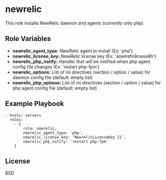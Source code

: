 newrelic
========

This role installs NewRelic daemon and agents (currently only php).

Role Variables
--------------

* **newrelic_agent_type:** NewRelic agent to install (Ex: 'php')
* **newrelic_license_key:** NewRelic license key (Ex: 'aowlrefn9cwoe8h')
* **newrelic_php_notify:** Handler that will be notified when php agent config file changes (Ex: 'restart php-fpm')
* **newrelic_options:** List of ini directives (section / option / value) for daemon config file (default: empty list)
* **newrelic_php_options:** List of ini directives (section / option / value) for php agent config file (default: empty list)

Example Playbook
----------------

    - hosts: servers
      roles:
        - {
            role: newrelic,
            newrelic_agent_type: 'php',
            newrelic_license_key: 'NewrelicLicenseKey }}',
            newrelic_php_notify: 'restart php-fpm'
        }

License
-------

BSD
